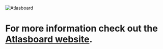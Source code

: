 ![Atlasboard](https://bitbucket.org/atlassian/atlasboard/raw/81f89ba6f63020cef294a55bf8b833c79e68b98f/atlasboard.jpg)

For more information check out the [Atlasboard website](http://atlasboard.bitbucket.org).
=
